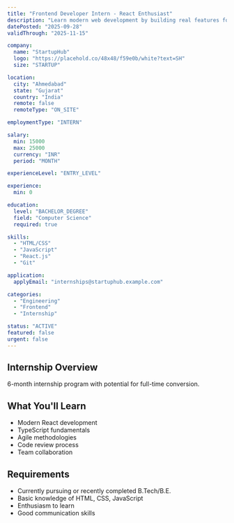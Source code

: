 ```yaml
---
title: "Frontend Developer Intern - React Enthusiast"
description: "Learn modern web development by building real features for our products. Work with experienced developers who will mentor you in React, TypeScript, and best practices. Perfect opportunity for final year students or recent graduates to kickstart their careers."
datePosted: "2025-09-28"
validThrough: "2025-11-15"

company:
  name: "StartupHub"
  logo: "https://placehold.co/48x48/f59e0b/white?text=SH"
  size: "STARTUP"

location:
  city: "Ahmedabad"
  state: "Gujarat"
  country: "India"
  remote: false
  remoteType: "ON_SITE"

employmentType: "INTERN"

salary:
  min: 15000
  max: 25000
  currency: "INR"
  period: "MONTH"

experienceLevel: "ENTRY_LEVEL"

experience:
  min: 0

education:
  level: "BACHELOR_DEGREE"
  field: "Computer Science"
  required: true

skills:
  - "HTML/CSS"
  - "JavaScript"
  - "React.js"
  - "Git"

application:
  applyEmail: "internships@startuphub.example.com"

categories:
  - "Engineering"
  - "Frontend"
  - "Internship"

status: "ACTIVE"
featured: false
urgent: false
---
```


## Internship Overview

6-month internship program with potential for full-time conversion.

## What You'll Learn

- Modern React development
- TypeScript fundamentals
- Agile methodologies
- Code review process
- Team collaboration

## Requirements

- Currently pursuing or recently completed B.Tech/B.E.
- Basic knowledge of HTML, CSS, JavaScript
- Enthusiasm to learn
- Good communication skills
